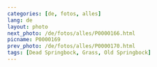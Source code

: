 ```yaml
---
categories: [de, fotos, alles]
lang: de
layout: photo
next_photo: /de/fotos/alles/P0000166.html
picname: P0000169
prev_photo: /de/fotos/alles/P0000170.html
tags: [Dead Springbock, Grass, Old Springbock]
---
```

